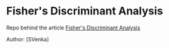 # Fisher's Discriminant Analysis

Repo behind the article [Fisher's Discriminant Analysis](http://akatav.github.io)


Author: [SVenka]
